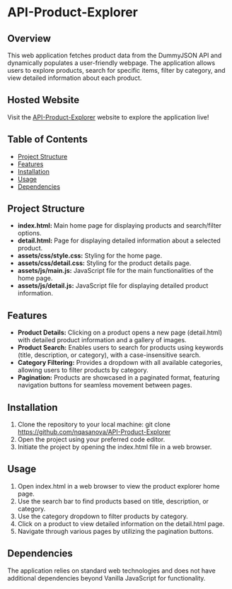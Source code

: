 # API-Product-Explorer

## Overview 

This web application fetches product data from the DummyJSON API and dynamically populates a user-friendly webpage. The application allows users to explore products, search for specific items, filter by category, and view detailed information about each product.

## Hosted Website
Visit the [API-Product-Explorer](https://nqasanova.github.io/API-Product-Explorer/) website to explore the application live!


## Table of Contents

* [Project Structure](#project-structure)
* [Features](#features)
* [Installation](#installation)
* [Usage](#usage)
* [Dependencies](#dependencies)


## Project Structure

* **index.html:** Main home page for displaying products and search/filter options.
* **detail.html:** Page for displaying detailed information about a selected product.
* **assets/css/style.css:** Styling for the home page.
* **assets/css/detail.css:** Styling for the product details page.
* **assets/js/main.js:** JavaScript file for the main functionalities of the home page.
* **assets/js/detail.js:** JavaScript file for displaying detailed product information.


## Features

* **Product Details:** Clicking on a product opens a new page (detail.html) with detailed product information and a gallery of images.
* **Product Search:** Enables users to search for products using keywords (title, description, or category), with a case-insensitive search.
* **Category Filtering:** Provides a dropdown with all available categories, allowing users to filter products by category.
* **Pagination:** Products are showcased in a paginated format, featuring navigation buttons for seamless movement between pages.


## Installation

1. Clone the repository to your local machine: git clone https://github.com/nqasanova/API-Product-Explorer
2. Open the project using your preferred code editor.
3. Initiate the project by opening the index.html file in a web browser.


## Usage

1. Open index.html in a web browser to view the product explorer home page.
2. Use the search bar to find products based on title, description, or category.
3. Use the category dropdown to filter products by category.
4. Click on a product to view detailed information on the detail.html page.
5. Navigate through various pages by utilizing the pagination buttons.


## Dependencies
The application relies on standard web technologies and does not have additional dependencies beyond Vanilla JavaScript for functionality.
